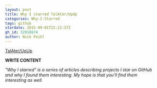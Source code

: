 ```yaml
---
layout: post
title: Why I starred TalAter/UpUp
categories: Why-I-Starred
tags: github
stardate: 2015-09-01T22:22:37Z
gh_id: 32018674
author: Nick Peihl
---
```


[TalAter/UpUp](https://github.com/TalAter/UpUp)

**WRITE CONTENT**

*"Why I starred" is a series of articles describing projects I star on GitHub and why I found them interesting. My hope is that you'll find them interesting as well.*

